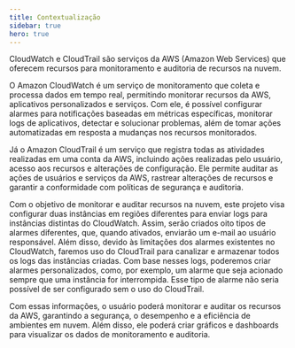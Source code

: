 ```yaml
---
title: Contextualização
sidebar: true
hero: true
---
```


<VPDocHero
    class="VPDocHero"
    name="Contextualização"
    text="das ferramentas utilizadas"
    tagline="2023"
/>

CloudWatch e CloudTrail são serviços da AWS (Amazon Web Services) que oferecem recursos para monitoramento e auditoria de recursos na nuvem.

O Amazon CloudWatch é um serviço de monitoramento que coleta e processa dados em tempo real, permitindo monitorar recursos da AWS, aplicativos personalizados e serviços. Com ele, é possível configurar alarmes para notificações baseadas em métricas específicas, monitorar logs de aplicativos, detectar e solucionar problemas, além de tomar ações automatizadas em resposta a mudanças nos recursos monitorados.

Já o Amazon CloudTrail é um serviço que registra todas as atividades realizadas em uma conta da AWS, incluindo ações realizadas pelo usuário, acesso aos recursos e alterações de configuração. Ele permite auditar as ações de usuários e serviços da AWS, rastrear alterações de recursos e garantir a conformidade com políticas de segurança e auditoria.

Com o objetivo de monitorar e auditar recursos na nuvem, este projeto visa configurar duas instâncias em regiões diferentes para enviar logs para instâncias distintas do CloudWatch. Assim, serão criados oito tipos de alarmes diferentes, que, quando ativados, enviarão um e-mail ao usuário responsável. Além disso, devido às limitações dos alarmes existentes no CloudWatch, faremos uso do CloudTrail para canalizar e armazenar todos os logs das instâncias criadas. Com base nesses logs, poderemos criar alarmes personalizados, como, por exemplo, um alarme que seja acionado sempre que uma instância for interrompida. Esse tipo de alarme não seria possível de ser configurado sem o uso do CloudTrail.

Com essas informações, o usuário poderá monitorar e auditar os recursos da AWS, garantindo a segurança, o desempenho e a eficiência de ambientes em nuvem. Além disso, ele poderá criar gráficos e dashboards para visualizar os dados de monitoramento e auditoria.